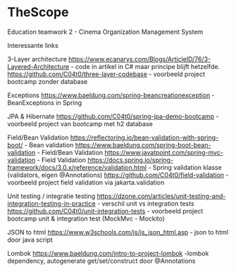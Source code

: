 # TheScope
Education teamwork 2  - Cinema Organization Management System


Interessante links 


3-Layer architecture
https://www.ecanarys.com/Blogs/ArticleID/76/3-Layered-Architecture  - code in artikel in C# maar principe blijft hetzelfde.
https://github.com/C04t0/three-layer-codebase - voorbeeld project bootcamp zonder database

Exceptions
https://www.baeldung.com/spring-beancreationexception  - BeanExceptions in Spring

JPA & Hibernate
https://github.com/C04t0/spring-jpa-demo-bootcamp   - voorbeeld project van bootcamp met h2 database

Field/Bean Validation
https://reflectoring.io/bean-validation-with-spring-boot/   - Bean validation
https://www.baeldung.com/spring-boot-bean-validation    - Field/Bean Validation
https://www.javatpoint.com/spring-mvc-validation      - Field Validation
https://docs.spring.io/spring-framework/docs/3.0.x/reference/validation.html  - Spring validation klasse (validators, eigen @Annotations)
https://github.com/C04t0/field-validation   - voorbeeld project field validation via jakarta.validation


Unit testing / integratie testing
https://dzone.com/articles/unit-testing-and-integration-testing-in-practice     - verschil unit vs integration tests
https://github.com/C04t0/unit-integration-tests    - voorbeeld project bootcamp unit & integration test (MockMvc - Mockito)

JSON to html
https://www.w3schools.com/js/js_json_html.asp   - json to html door java script

Lombok
https://www.baeldung.com/intro-to-project-lombok  -lombok dependency, autogenerate get/set/construct door @Annotations
